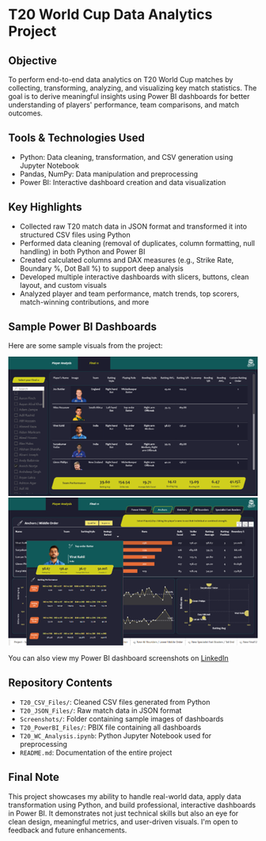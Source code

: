 # T20 World Cup Data Analytics Project

## Objective  
To perform end-to-end data analytics on T20 World Cup matches by collecting, transforming, analyzing, and visualizing key match statistics. The goal is to derive meaningful insights using Power BI dashboards for better understanding of players' performance, team comparisons, and match outcomes.

## Tools & Technologies Used  
- Python: Data cleaning, transformation, and CSV generation using Jupyter Notebook  
- Pandas, NumPy: Data manipulation and preprocessing  
- Power BI: Interactive dashboard creation and data visualization  

## Key Highlights  
- Collected raw T20 match data in JSON format and transformed it into structured CSV files using Python 
- Performed data cleaning (removal of duplicates, column formatting, null handling) in both Python and Power BI  
- Created calculated columns and DAX measures (e.g., Strike Rate, Boundary %, Dot Ball %) to support deep analysis  
- Developed multiple interactive dashboards with slicers, buttons, clean layout, and custom visuals  
- Analyzed player and team performance, match trends, top scorers, match-winning contributions, and more  

## Sample Power BI Dashboards  
Here are some sample visuals from the project:

![Dashboard Sample 1](./Screenshots/sample_dashboard_1.png)  
![Dashboard Sample 2](./Screenshots/sample_dashboard_2.png)

You can also view my Power BI dashboard screenshots on [LinkedIn](https://www.linkedin.com/posts/bagili-abdul-rahman-a72b1026a_t20-world-cup-data-analytics-project-power-activity-7351548437126926338-4mDI?utm_source=share&utm_medium=member_desktop&rcm=ACoAAEIEOvYBfZdrPkFYRcLunJpO4SxF9alsv-c)

## Repository Contents  
- `T20_CSV_Files/`: Cleaned CSV files generated from Python  
- `T20_JSON_Files/`: Raw match data in JSON format
- `Screenshots/`: Folder containing sample images of dashboards
- `T20_PowerBI_Files/`: PBIX file containing all dashboards  
- `T20_WC_Analysis.ipynb`: Python Jupyter Notebook used for preprocessing  
- `README.md`: Documentation of the entire project  

## Final Note  
This project showcases my ability to handle real-world data, apply data transformation using Python, and build professional, interactive dashboards in Power BI. It demonstrates not just technical skills but also an eye for clean design, meaningful metrics, and user-driven visuals. I'm open to feedback and future enhancements.
